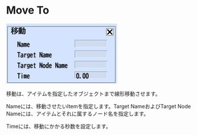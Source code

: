 
# Move To
![MoveTo](img/MoveTo.jpg)

移動は、アイテムを指定したオブジェクトまで線形移動させます。

Nameには、移動させたいItemを指定します。Target NameおよびTarget Node Nameには、アイテムとそれに属するノード名を指定します。

Timeには、移動にかかる秒数を設定します。
